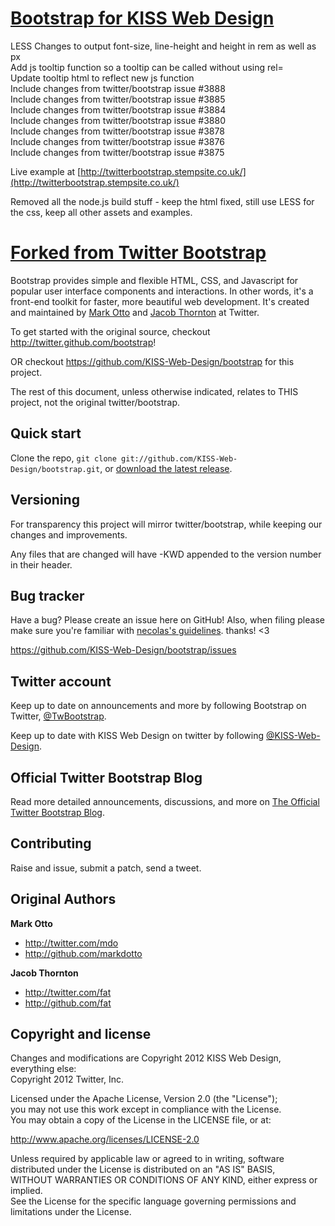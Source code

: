 [Bootstrap for KISS Web Design](https://github.com/KISS-Web-Design/bootstrap)
=============================
  
LESS Changes to output font-size, line-height and height in rem as well as px  
Add js tooltip function so a tooltip can be called without using rel=  
Update tooltip html to reflect new js function  
Include changes from twitter/bootstrap issue #3888  
Include changes from twitter/bootstrap issue #3885  
Include changes from twitter/bootstrap issue #3884  
Include changes from twitter/bootstrap issue #3880  
Include changes from twitter/bootstrap issue #3878  
Include changes from twitter/bootstrap issue #3876  
Include changes from twitter/bootstrap issue #3875  
  
Live example at [http://twitterbootstrap.stempsite.co.uk/](http://twitterbootstrap.stempsite.co.uk/)  
  
Removed all the node.js build stuff - keep the html fixed, still use LESS for the css, keep all other assets and examples.  
  
[Forked from Twitter Bootstrap](http://twitter.github.com/bootstrap)  
=============================  
  
Bootstrap provides simple and flexible HTML, CSS, and Javascript for popular user interface components and interactions. In other words, it's a front-end toolkit for faster, more beautiful web development. It's created and maintained by [Mark Otto](http://twitter.com/mdo) and [Jacob Thornton](http://twitter.com/fat) at Twitter.  
  
To get started with the original source, checkout http://twitter.github.com/bootstrap!  
  
OR checkout https://github.com/KISS-Web-Design/bootstrap for this project.  
  
The rest of this document, unless otherwise indicated, relates to THIS project, not the original twitter/bootstrap.  
  
  
Quick start  
-----------  
  
Clone the repo, `git clone git://github.com/KISS-Web-Design/bootstrap.git`, or [download the latest release](https://github.com/KISS-Web-Design/bootstrap/zipball/master).
  
  
  
Versioning  
----------  
  
For transparency this project will mirror twitter/bootstrap, while keeping our changes and improvements.    
  
Any files that are changed will have -KWD appended to the version number in their header.  
  
  
Bug tracker  
-----------  
  
Have a bug? Please create an issue here on GitHub! Also, when filing please make sure you're familiar with [necolas's guidelines](https://github.com/necolas/issue-guidelines). thanks! <3  
  
https://github.com/KISS-Web-Design/bootstrap/issues  
  
  
  
Twitter account  
---------------  
  
Keep up to date on announcements and more by following Bootstrap on Twitter, [@TwBootstrap](http://twitter.com/TwBootstrap).  
  
Keep up to date with KISS Web Design on twitter by following [@KISS-Web-Design](http://twitter.com/KISS-Web-Design).  
  
  
  
Official Twitter Bootstrap Blog
-------------------------------
  
Read more detailed announcements, discussions, and more on [The Official Twitter Bootstrap Blog](http://blog.getbootstrap.com).  
  
  
Contributing  
------------  
  
Raise and issue, submit a patch, send a tweet.    
  
Original Authors  
----------------  
  
**Mark Otto**  
  
+ http://twitter.com/mdo  
+ http://github.com/markdotto  
  
**Jacob Thornton**  
  
+ http://twitter.com/fat  
+ http://github.com/fat  
  
  
  
Copyright and license  
---------------------  
  
Changes and modifications are Copyright 2012 KISS Web Design, everything else:  
Copyright 2012 Twitter, Inc.  
  
Licensed under the Apache License, Version 2.0 (the "License");  
you may not use this work except in compliance with the License.  
You may obtain a copy of the License in the LICENSE file, or at:  
  
   http://www.apache.org/licenses/LICENSE-2.0  
  
Unless required by applicable law or agreed to in writing, software  
distributed under the License is distributed on an "AS IS" BASIS,  
WITHOUT WARRANTIES OR CONDITIONS OF ANY KIND, either express or implied.  
See the License for the specific language governing permissions and  
limitations under the License.  